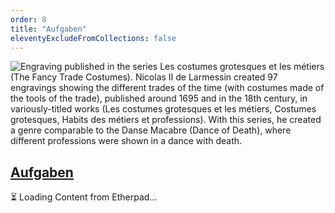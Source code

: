 ```yaml
---
order: 8
title: "Aufgaben"
eleventyExcludeFromCollections: false
---
```


![Engraving published in the series Les costumes grotesques et les métiers (The Fancy Trade Costumes). Nicolas II de Larmessin created 97 engravings showing the different trades of the time (with costumes made of the tools of the trade), published around 1695 and in the 18th century, in variously-titled works (Les costumes grotesques et les métiers, Costumes grotesques, Habits des métiers et professions). With this series, he created a genre comparable to the Danse Macabre (Dance of Death), where different professions were shown in a dance with death.](https://upload.wikimedia.org/wikipedia/commons/e/eb/Habit_d%E2%80%99imprimeur_en_lettres_%28The_Printer%E2%80%99s_Costume%29.jpg)

## [Aufgaben](#aufgaben)

<div id="assignment-01" class="aufgaben pad-content">⏳ Loading Content from Etherpad...</div>
